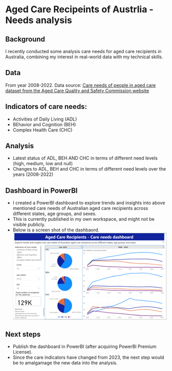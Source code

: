# Aged Care Recipeints of Austrlia - Needs analysis

## Background
I recently conducted some analysis care needs for aged care recipients in Australia, combining my interest in real-world data with my technical skills.

## Data
From year 2008-2022.
Data source: [Care needs of people in aged care dataset from the Aged Care Quality and Safety Commission website](https://www.gen-agedcaredata.gov.au/resources/access-data/2024/august/gen-data-care-needs-of-people-in-aged-care)

## Indicators of care needs:
- Activities of Daily Living (ADL)
- BEhavior and Cognition (BEH)
- Complex Health Care (CHC)

## Analysis
- Latest status of ADL, BEH AND CHC in terms of different need levels (high, medium, low and null)
- Changes to ADL, BEH and CHC in terms of different need levels over the years (2008-2022) 

## Dashboard in PowerBI
- I created a PowerBI dashboard to explore trends and insights into above mentioned care needs of Australian aged care recipients across different states, age groups, and sexes.
- This is currently published in my own workspace, and might not be visible publicly.
- Below is a screen shot of the dashbaord. 
![Dashboard](dashboard.png)

## Next steps
- Publish the dashboard in PowerBI (after acquiring PowerBI Premium License). 
- Since the care indicators have changed from 2023, the next step would be to amalgamage the new data into the analysis. 
